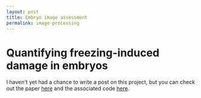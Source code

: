 ```yaml
---
layout: post
title: Embryo image assessment
permalink: image-processing
---
```


# Quantifying freezing-induced damage in embryos

I haven't yet had a chance to write a post on this project, but you can check out the paper [here](http://spie.org/Publications/Journal/10.1117/1.JBO.20.9.096004) and the associated code [here](https://github.com/liviaz/OCTImageProcessing).





